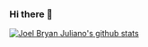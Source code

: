 ### Hi there 👋

<!--
**jjuliano/jjuliano** is a ✨ _special_ ✨ repository because its `README.md` (this file) appears on your GitHub profile.

Here are some ideas to get you started:

- 🔭 I’m currently working on ...
- 🌱 I’m currently learning ...
- 👯 I’m looking to collaborate on ...
- 🤔 I’m looking for help with ...
- 💬 Ask me about ...
- 📫 How to reach me: ...
- 😄 Pronouns: ...
- ⚡ Fun fact: ...
-->

[![Joel Bryan Juliano's github stats](https://github-readme-stats.vercel.app/api?username=jjuliano&count_private=true&show_icons=true&hide=contribs)](https://github.com/jjuliano)
